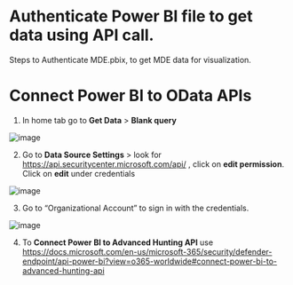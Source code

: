 # Authenticate Power BI file to get data using API call.

Steps to Authenticate MDE.pbix, to get MDE data for visualization. 

# Connect Power BI to OData APIs

1. In home tab go to **Get Data** > **Blank query**

![image](https://user-images.githubusercontent.com/67975253/156931400-7edf72d3-c8b7-4834-a8cf-9f614c64a78f.png)

2. Go to **Data Source Settings** > look for https://api.securitycenter.microsoft.com/api/ , click on **edit permission**. Click on **edit** under credentials

![image](https://user-images.githubusercontent.com/67975253/156937126-40952ba1-dc01-4337-92cb-846f2375295f.png)

3. Go to “Organizational Account” to sign in with the credentials.

 ![image](https://user-images.githubusercontent.com/67975253/156937170-bac05990-5e17-4485-9df7-fdd756236d8a.png)


4. To **Connect Power BI to Advanced Hunting API** use https://docs.microsoft.com/en-us/microsoft-365/security/defender-endpoint/api-power-bi?view=o365-worldwide#connect-power-bi-to-advanced-hunting-api



